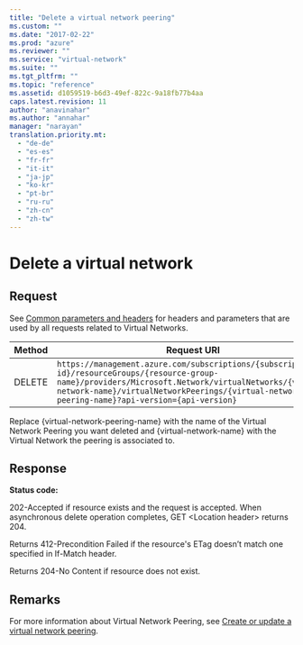 ```yaml
---
title: "Delete a virtual network peering"
ms.custom: ""
ms.date: "2017-02-22"
ms.prod: "azure"
ms.reviewer: ""
ms.service: "virtual-network"
ms.suite: ""
ms.tgt_pltfrm: ""
ms.topic: "reference"
ms.assetid: d1059519-b6d3-49ef-822c-9a18fb77b4aa
caps.latest.revision: 11
author: "anavinahar"
ms.author: "annahar"
manager: "narayan"
translation.priority.mt: 
  - "de-de"
  - "es-es"
  - "fr-fr"
  - "it-it"
  - "ja-jp"
  - "ko-kr"
  - "pt-br"
  - "ru-ru"
  - "zh-cn"
  - "zh-tw"
---
```

# Delete a virtual network
## Request  
 See [Common parameters and headers](virtual-networks.md#bk_common) for headers and parameters that are used by all requests related to Virtual Networks.  
  
|Method|Request URI|  
|------------|-----------------|  
|DELETE|`https://management.azure.com/subscriptions/{subscription-id}/resourceGroups/{resource-group-name}/providers/Microsoft.Network/virtualNetworks/{virtual-network-name}/virtualNetworkPeerings/{virtual-network-peering-name}?api-version={api-version}`|  
  

Replace {virtual-network-peering-name} with the name of the Virtual Network Peering you want deleted and {virtual-network-name} with the Virtual Network the peering is associated to.

## Response  
 **Status code:**  
  
 202-Accepted if resource exists and the request is accepted. When asynchronous delete operation completes, GET \<Location header> returns 204.  
  
 Returns 412-Precondition Failed if the resource's ETag doesn’t match one specified in If-Match header.  
  
 Returns 204-No Content if resource does not exist.
## Remarks  
 For more information about Virtual Network Peering, see [Create or update a virtual network peering](create-or-update-a-virtual-network-peering.md).